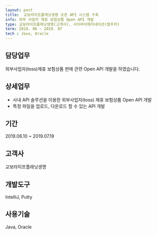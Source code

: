 ```yaml
---
layout: post
title:  교보라이프플래닛생명 오픈 API 시스템 구축
info: 외부 사업자 제휴 보험상품 Open API 개발
type: 교보라이프플래닛생명(고객사), 사이버이메지네이션(발주처)
term: 2019. 06 ~ 2019. 07
tech : Java, Oracle
---
```


## 담당업무
외부사업자(toss)제휴 보험상품 판매 관련 Open API 개발을 하였습니다.

## 상세업무
- 사내 API 솔루션을 이용한 외부사업자(toss) 제휴 보험상품 Open API 개발
- 특정 파일을 업로드, 다운로드 할 수 있는 API 개발

## 기간
2019.06.10 ~ 2019.07.19

## 고객사
교보라이프플래닛생명

## 개발도구
IntelliJ, Putty

## 사용기술
Java, Oracle